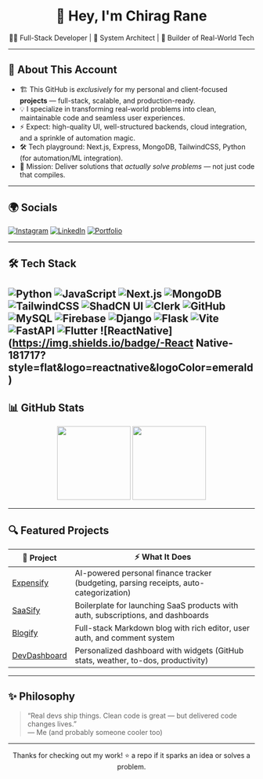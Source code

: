 <h1 align="center">🚀 Hey, I'm Chirag Rane</h1>
<p align="center">👨‍💻 Full-Stack Developer | 🧱 System Architect | 🔧 Builder of Real-World Tech</p>

---

## 🧠 About This Account

- 🏗 This GitHub is *exclusively* for my personal and client-focused **projects** — full-stack, scalable, and production-ready.
- 💡 I specialize in transforming real-world problems into clean, maintainable code and seamless user experiences.
- ⚡ Expect: high-quality UI, well-structured backends, cloud integration, and a sprinkle of automation magic.
- 🛠 Tech playground: Next.js, Express, MongoDB, TailwindCSS, Python (for automation/ML integration).
- 🎯 Mission: Deliver solutions that *actually solve problems* — not just code that compiles.

---

## 🌍 Socials

[![Instagram](https://img.shields.io/badge/Instagram-%23E4405F.svg?style=flat&logo=instagram&logoColor=white)](https://www.instagram.com/chiragrane04/)
[![LinkedIn](https://img.shields.io/badge/LinkedIn-%230077B5.svg?style=flat&logo=linkedin&logoColor=white)](https://www.linkedin.com/in/chirag-rane-2a7ba5270/)
[![Portfolio](https://img.shields.io/badge/Portfolio-Coming_Soon-blue)](#)

---

## 🛠️ Tech Stack

![Python](https://img.shields.io/badge/-Python-3776AB?style=flat&logo=python&logoColor=white)
![JavaScript](https://img.shields.io/badge/-JavaScript-F7DF1E?style=flat&logo=javascript&logoColor=black)
![Next.js](https://img.shields.io/badge/-Next.js-black?style=flat&logo=next.js)
![MongoDB](https://img.shields.io/badge/-MongoDB-47A248?style=flat&logo=mongodb&logoColor=white)
![TailwindCSS](https://img.shields.io/badge/-TailwindCSS-38B2AC?style=flat&logo=tailwind-css)
![ShadCN UI](https://img.shields.io/badge/-ShadCN-111827?style=flat&logo=react&logoColor=white)
![Clerk](https://img.shields.io/badge/-Clerk-F44?style=flat&logo=clerk&logoColor=white)
![GitHub](https://img.shields.io/badge/-GitHub-181717?style=flat&logo=github)
![MySQL](https://img.shields.io/badge/-MySql-181717?style=flat&logo=mysql&logoColor=orange)
![Firebase](https://img.shields.io/badge/-Firebase-181717?style=flat&logo=Firebase&logoColor=yellow)
![Django](https://img.shields.io/badge/-Django-181717?style=flat&logo=Django&logoColor=green)
![Flask](https://img.shields.io/badge/-Flask-181717?style=flat&logo=Flask&logoColor=sky)
![Vite](https://img.shields.io/badge/-Vite-181717?style=flat&logo=Vite&logoColor=purple)
![FastAPI](https://img.shields.io/badge/-FastApi-181717?style=flat&logo=FastApi&logoColor=teal)
![Flutter](https://img.shields.io/badge/-Flutter-181717?style=flat&logo=flutter&logoColor=emerald)
![ReactNative](https://img.shields.io/badge/-React Native-181717?style=flat&logo=reactnative&logoColor=emerald)
---

## 📊 GitHub Stats

<div align="center">
  <img height="150em" src="https://github-readme-stats.vercel.app/api?username=chiragRane-Projects&show_icons=true&theme=radical" />
  <img height="150em" src="https://github-readme-stats.vercel.app/api/top-langs/?username=chiragRane-Projects&layout=compact&theme=radical" />
</div>

---

## 🔍 Featured Projects

| 💼 Project | ⚡ What It Does |
|-----------|----------------|
| [Expensify](https://github.com/heychirag-projects/Expensify) | AI-powered personal finance tracker (budgeting, parsing receipts, auto-categorization) |
| [SaaSify](https://github.com/heychirag-projects/SaaSify) | Boilerplate for launching SaaS products with auth, subscriptions, and dashboards |
| [Blogify](https://github.com/heychirag-projects/Blogify) | Full-stack Markdown blog with rich editor, user auth, and comment system |
| [DevDashboard](https://github.com/heychirag-projects/DevDashboard) | Personalized dashboard with widgets (GitHub stats, weather, to-dos, productivity) |

---

## ✨ Philosophy

> “Real devs ship things. Clean code is great — but delivered code changes lives.”  
> — Me (and probably someone cooler too)

---

<p align="center">
  Thanks for checking out my work! ⭐ a repo if it sparks an idea or solves a problem.
</p>
